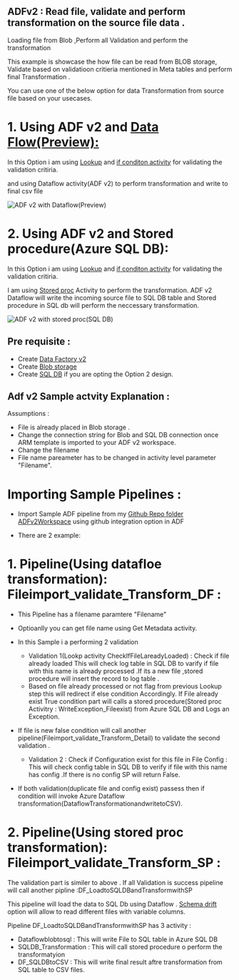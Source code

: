 ## ADFv2 : Read file, validate and perform transformation on the source file data .
Loading file from Blob ,Perform all Validation and perform the transformation

This example is showcase the how file can be read from BLOB storage, Validate based on validatioon critieria mentioned in Meta tables and perform final Transformation .

You can use one of the below option for data Transformation from source file based on your usecases.

# 1. Using ADF v2 and [Data Flow(Preview):](https://docs.microsoft.com/en-us/azure/data-factory/concepts-data-flow-overview) 

In this Option i am using [Lookup](https://docs.microsoft.com/en-us/azure/data-factory/control-flow-lookup-activity) and [if conditon activity](https://docs.microsoft.com/en-us/azure/data-factory/control-flow-if-condition-activity) for validating the validation critiria.

and using Dataflow activity(ADF v2) to perform transformation and write to final csv file

![ADF v2 with Dataflow(Preview)](https://github.com/nikris87/ADFv2FileloadandTransformation/blob/master/ADFv2Dataflow.PNG)


# 2. Using ADF v2 and Stored procedure(Azure SQL DB):
In this Option i am using [Lookup](https://docs.microsoft.com/en-us/azure/data-factory/control-flow-lookup-activity) and [if conditon activity](https://docs.microsoft.com/en-us/azure/data-factory/control-flow-if-condition-activity) for validating the validation critiria.

I am using [Stored proc](https://docs.microsoft.com/en-us/azure/data-factory/transform-data-using-stored-procedure) Activity to perform the transformation. ADF v2 Dataflow will write the incoming source file to SQL DB table and Stored procedure in SQL db will perform the neccessary transformation.

![ADF v2 with stored proc(SQL DB)](https://github.com/nikris87/ADFv2FileloadandTransformation/blob/master/ADFv2Storedproc.PNG)



## Pre requisite :
* Create [Data Factory v2](https://docs.microsoft.com/en-us/azure/data-factory/quickstart-create-data-factory-portal#create-a-data-factory)
* Create [Blob storage](https://docs.microsoft.com/en-us/azure/data-factory/quickstart-create-data-factory-portal#azure-storage-account)   
* Create [SQL DB](https://docs.microsoft.com/en-us/azure/sql-database/sql-database-single-database-get-started) if you are opting the Option 2 design. 


## Adf v2 Sample actvity Explanation :
Assumptions : 
 * File is already placed in Blob storage .
 * Change the connection string for Blob and SQL DB connection once ARM template is imported to your ADF v2 workspace.
 * Change the filename 
 * File name pareameter has to be changed  in activity level parameter "Filename".
 
 # Importing Sample Pipelines :
 * Import Sample ADF pipeline from my  [Github Repo folder ADFv2Workspace](https://github.com/nikris87/ADFv2FileloadandTransformation/tree/master/ADFv2Workspace) using github integration option in ADF 
 
 
 * There are 2 example:
 # 1. Pipeline(Using datafloe transformation): Fileimport_validate_Transform_DF  :
 * This Pipeline has a filename paramtere "Filename"
 * Optioanlly you can get file name using Get Metadata activity.
 * In this Sample i a performing 2 validation
   * Validation 1(Lookp activity CheckIfFileLareadyLoaded) : Check if file already loaded 
     This will check log table in SQL DB to varify if file with this name is already processed .If its a new file ,stored procedure will      insert the record to log table .
   * Based on file already processed or not flag from previous Lookup step this will redirect if else condition Accordingly.
     If File already exist True condition part will calls a stored procedure(Stored proc Activitry : WriteException_Fileexist) from          Azure SQL DB and Logs an Exception.

  * If file is new false condition will call another pipeline(Fileimport_validate_Transform_Detail) to validate the second validation .
     * Validation 2 : Check if Configuration exist for this file in File Config :
       This will check config table in SQL DB to verify if file with this name has config .If there is no config SP will return False.
  * If both validation(duplicate file and config exist) passess then if condition will invoke Azure Dataflow    transformation(DataflowTransformationandwritetoCSV).

# 2. Pipeline(Using stored proc transformation): Fileimport_validate_Transform_SP  :

The validation part is similer to above . If all Validation is success pipeline will call another pipline :DF_LoadtoSQLDBandTransformwithSP

This pipeline will load the data to SQL Db using Dataflow . [Schema drift](https://docs.microsoft.com/en-us/azure/data-factory/concepts-data-flow-schema-drift) option will allow to read different  files with variable columns.

Pipeline DF_LoadtoSQLDBandTransformwithSP has 3 activity :
* Dataflowblobtosql : This will write File to SQL table in Azure SQL DB
* SQLDB_Transformation : This will call stored procedure o perform the transformatyion
* DF_SQLDBtoCSV : This will write final result aftre transformation from SQL table to CSV files.


